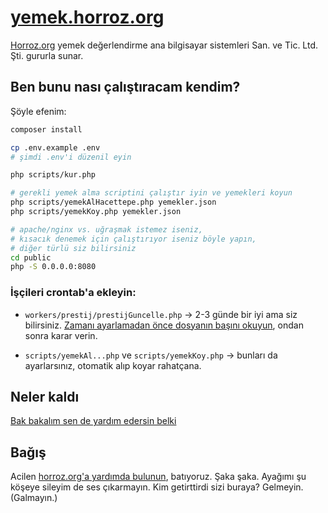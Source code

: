 # [yemek.horroz.org](https://yemek.horroz.org)
[Horroz.org](https://horroz.org) yemek değerlendirme ana bilgisayar sistemleri San. ve Tic. Ltd. Şti. gururla sunar.

## Ben bunu nası çalıştıracam kendim?
Şöyle efenim:
```bash
composer install

cp .env.example .env
# şimdi .env'i düzenil eyin

php scripts/kur.php

# gerekli yemek alma scriptini çalıştır iyin ve yemekleri koyun
php scripts/yemekAlHacettepe.php yemekler.json
php scripts/yemekKoy.php yemekler.json

# apache/nginx vs. uğraşmak istemez iseniz,
# kısacık denemek için çalıştırıyor iseniz böyle yapın, 
# diğer türlü siz bilirsiniz
cd public
php -S 0.0.0.0:8080
```

### İşçileri crontab'a ekleyin:
- ``workers/prestij/prestijGuncelle.php`` -> 2-3 günde bir iyi ama siz bilirsiniz. [Zamanı ayarlamadan önce dosyanın başını okuyun](workers/prestij/prestijGuncelle.php), ondan sonra karar verin.

- ``scripts/yemekAl...php`` ve ``scripts/yemekKoy.php`` -> bunları da ayarlarsınız, otomatik alıp koyar rahatçana.

## Neler kaldı
[Bak bakalım sen de yardım edersin belki](TODO.md)

## Bağış
Acilen [horroz.org'a yardımda bulunun](https://wiki.horroz.org/wiki/Horrozpedi:Bağış), batıyoruz. Şaka şaka. Ayağımı şu köşeye sileyim de ses çıkarmayın. Kim getirttirdi sizi buraya? Gelmeyin. (Galmayın.)
